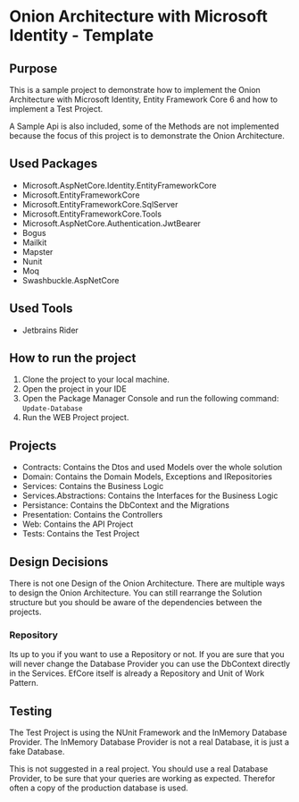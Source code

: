 ﻿# Onion Architecture with Microsoft Identity - Template

## Purpose
This is a sample project to demonstrate how to implement the Onion Architecture with Microsoft Identity, 
Entity Framework Core 6 and how to implement a Test Project.

A Sample Api is also included, some of the Methods are not
implemented because the focus of this project is to demonstrate the Onion Architecture.

## Used Packages
* Microsoft.AspNetCore.Identity.EntityFrameworkCore
* Microsoft.EntityFrameworkCore
* Microsoft.EntityFrameworkCore.SqlServer
* Microsoft.EntityFrameworkCore.Tools
* Microsoft.AspNetCore.Authentication.JwtBearer
* Bogus
* Mailkit
* Mapster
* Nunit
* Moq
* Swashbuckle.AspNetCore

## Used Tools
* Jetbrains Rider

## How to run the project
1. Clone the project to your local machine.
2. Open the project in your IDE
3. Open the Package Manager Console and run the following command: `Update-Database`
4. Run the WEB Project project.

## Projects
* Contracts: Contains the Dtos and used Models over the whole solution
* Domain: Contains the Domain Models, Exceptions and IRepositories
* Services: Contains the Business Logic
* Services.Abstractions: Contains the Interfaces for the Business Logic
* Persistance: Contains the DbContext and the Migrations
* Presentation: Contains the Controllers
* Web: Contains the API Project
* Tests: Contains the Test Project

## Design Decisions
There is not one Design of the Onion Architecture. There are multiple ways to design
the Onion Architecture. You can still rearrange the Solution structure but you should
be aware of the dependencies between the projects.

### Repository
Its up to you if you want to use a Repository or not. If you are sure that
you will never change the Database Provider you can use the DbContext directly in the Services.
EfCore itself is already a Repository and Unit of Work Pattern.

## Testing
The Test Project is using the NUnit Framework and the InMemory Database Provider.
The InMemory Database Provider is not a real Database, it is just a fake Database.

This is not suggested in a real project. You should use a real Database Provider,
to be sure that your queries are working as expected. Therefor often a copy of the 
production database is used.